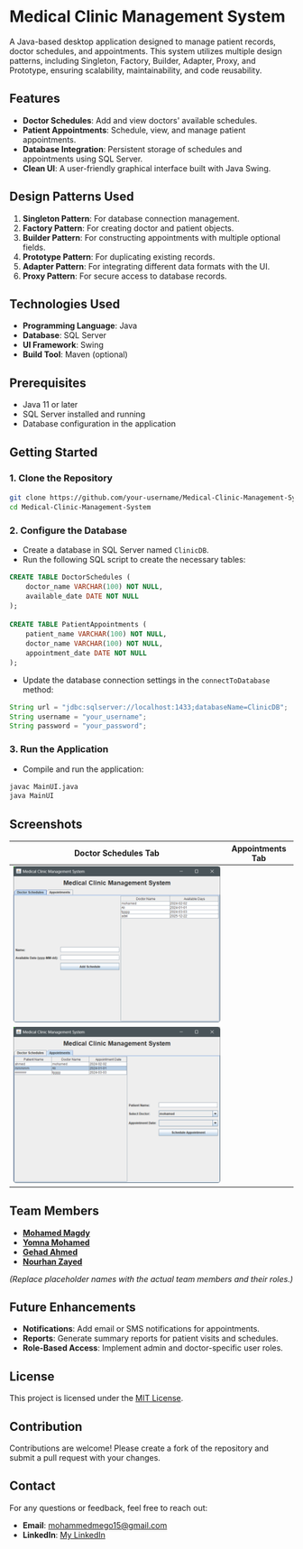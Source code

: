 
# Medical Clinic Management System

A Java-based desktop application designed to manage patient records, doctor schedules, and appointments. This system utilizes multiple design patterns, including Singleton, Factory, Builder, Adapter, Proxy, and Prototype, ensuring scalability, maintainability, and code reusability.

## Features

- **Doctor Schedules**: Add and view doctors' available schedules.
- **Patient Appointments**: Schedule, view, and manage patient appointments.
- **Database Integration**: Persistent storage of schedules and appointments using SQL Server.
- **Clean UI**: A user-friendly graphical interface built with Java Swing.

## Design Patterns Used

1. **Singleton Pattern**: For database connection management.
2. **Factory Pattern**: For creating doctor and patient objects.
3. **Builder Pattern**: For constructing appointments with multiple optional fields.
4. **Prototype Pattern**: For duplicating existing records.
5. **Adapter Pattern**: For integrating different data formats with the UI.
6. **Proxy Pattern**: For secure access to database records.

## Technologies Used

- **Programming Language**: Java
- **Database**: SQL Server
- **UI Framework**: Swing
- **Build Tool**: Maven (optional)

## Prerequisites

- Java 11 or later
- SQL Server installed and running
- Database configuration in the application

## Getting Started

### 1. Clone the Repository

```bash
git clone https://github.com/your-username/Medical-Clinic-Management-System.git
cd Medical-Clinic-Management-System
```

### 2. Configure the Database

- Create a database in SQL Server named `ClinicDB`.
- Run the following SQL script to create the necessary tables:

```sql
CREATE TABLE DoctorSchedules (
    doctor_name VARCHAR(100) NOT NULL,
    available_date DATE NOT NULL
);

CREATE TABLE PatientAppointments (
    patient_name VARCHAR(100) NOT NULL,
    doctor_name VARCHAR(100) NOT NULL,
    appointment_date DATE NOT NULL
);
```

- Update the database connection settings in the `connectToDatabase` method:

```java
String url = "jdbc:sqlserver://localhost:1433;databaseName=ClinicDB";
String username = "your_username";
String password = "your_password";
```

### 3. Run the Application

- Compile and run the application:

```bash
javac MainUI.java
java MainUI
```

## Screenshots
| Doctor Schedules Tab | Appointments Tab |
|---|---|
| ![Doctor Schedules](https://github.com/mohamedmagdy2301/medical_clinic_system_SW/blob/main/Screenshot%202024-12-20%20013323.png)
 | ![Appointments](https://github.com/mohamedmagdy2301/medical_clinic_system_SW/blob/main/Screenshot%202024-12-20%20013342.png) |


## Team Members

-  [**Mohamed Magdy**](https://github.com/mohamedmagdy2301)
-  [**Yomna Mohamed**](https://github.com/yomna062)
-  [**Gehad Ahmed**](https://github.com/gehad-Ahmed30)
-  [**Nourhan Zayed**](https://github.com/Nour-Zayed)


*(Replace placeholder names with the actual team members and their roles.)*

## Future Enhancements

- **Notifications**: Add email or SMS notifications for appointments.
- **Reports**: Generate summary reports for patient visits and schedules.
- **Role-Based Access**: Implement admin and doctor-specific user roles.

## License

This project is licensed under the [MIT License](LICENSE).

## Contribution

Contributions are welcome! Please create a fork of the repository and submit a pull request with your changes.

## Contact

For any questions or feedback, feel free to reach out:

- **Email**: [mohammedmego15@gmail.com](mohammedmego15@gmail.com)
- **LinkedIn**: [My LinkedIn](https://www.linkedin.com/in/mohamed-magdy-0ba1042a0/)
